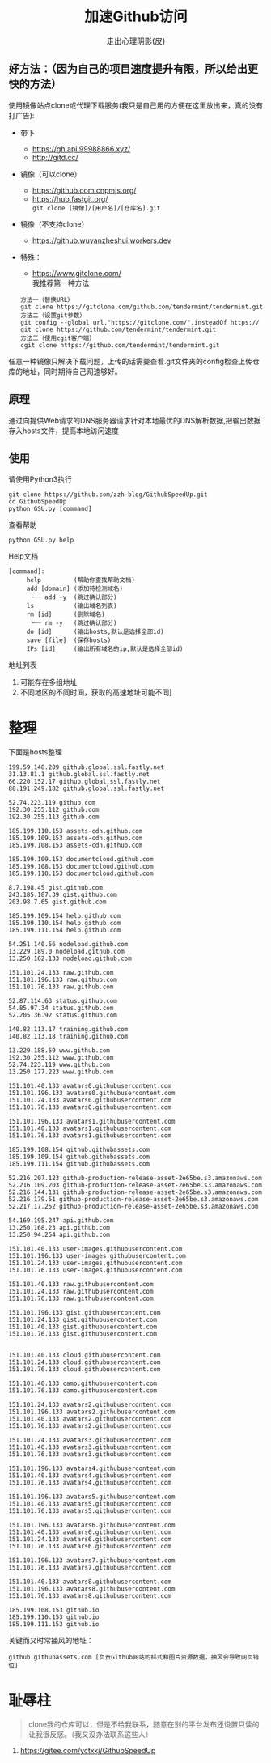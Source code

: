 <div align=center><h1>加速Github访问</h1></div>
<div align=center><p style='font-size:15px'>走出心理阴影(皮)</p></div>


## 好方法：（因为自己的项目速度提升有限，所以给出更快的方法）
使用镜像站点clone或代理下载服务(我只是自己用的方便在这里放出来，真的没有打广告):
+ 带下
     + https://gh.api.99988866.xyz/
     + http://gitd.cc/
+ 镜像（可以clone）
     + https://github.com.cnpmjs.org/
     + https://hub.fastgit.org/  
     ```git clone [镜像]/[用户名]/[仓库名].git```
+ 镜像（不支持clone）
     + https://github.wuyanzheshui.workers.dev

+ 特殊：
     + https://www.gitclone.com/  
     我推荐第一种方法  
     ```
     方法一（替换URL）
     git clone https://gitclone.com/github.com/tendermint/tendermint.git
     方法二（设置git参数）
     git config --global url."https://gitclone.com/".insteadOf https://
     git clone https://github.com/tendermint/tendermint.git
     方法三（使用cgit客户端）
     cgit clone https://github.com/tendermint/tendermint.git
     ```
任意一种镜像只解决下载问题，上传的话需要查看.git文件夹的config检查上传仓库的地址，同时期待自己网速够好。


## 原理

通过向提供Web请求的DNS服务器请求针对本地最优的DNS解析数据,把输出数据存入hosts文件，提高本地访问速度

## 使用

请使用Python3执行

```
git clone https://github.com/zzh-blog/GithubSpeedUp.git
cd GithubSpeedUp
python GSU.py [command]
```
查看帮助
```
python GSU.py help
```

Help文档
```
[command]:
     help         (帮助你查找帮助文档)
     add [domain] (添加待检测域名)
      └┈┈ add -y  (跳过确认部分)
     ls           (输出域名列表)
     rm [id]      (删除域名)
      └┈┈ rm -y   (跳过确认部分)
     do [id]      (输出hosts,默认是选择全部id)
     save [file]  (保存hosts)
     IPs [id]     (输出所有域名的ip,默认是选择全部id)
```

地址列表
1. 可能存在多组地址
2. 不同地区的不同时间，获取的高速地址可能不同]





# 整理

下面是hosts整理
```
199.59.148.209 github.global.ssl.fastly.net  
31.13.81.1 github.global.ssl.fastly.net  
66.220.152.17 github.global.ssl.fastly.net  
88.191.249.182 github.global.ssl.fastly.net  
```

```
52.74.223.119 github.com
192.30.255.112 github.com
192.30.255.113 github.com
```

```
185.199.110.153 assets-cdn.github.com
185.199.109.153 assets-cdn.github.com
185.199.108.153 assets-cdn.github.com
```

```
185.199.109.153 documentcloud.github.com
185.199.108.153 documentcloud.github.com
185.199.110.153 documentcloud.github.com
```

```
8.7.198.45 gist.github.com
243.185.187.39 gist.github.com
203.98.7.65 gist.github.com
```

```
185.199.109.154 help.github.com
185.199.110.154 help.github.com
185.199.111.154 help.github.com
```

```
54.251.140.56 nodeload.github.com
13.229.189.0 nodeload.github.com
13.250.162.133 nodeload.github.com
```

```
151.101.24.133 raw.github.com
151.101.196.133 raw.github.com
151.101.76.133 raw.github.com
```

```
52.87.114.63 status.github.com
54.85.97.34 status.github.com
52.205.36.92 status.github.com
```

```
140.82.113.17 training.github.com
140.82.113.18 training.github.com
```

```
13.229.188.59 www.github.com
192.30.255.112 www.github.com
52.74.223.119 www.github.com
13.250.177.223 www.github.com
```

```
151.101.40.133 avatars0.githubusercontent.com
151.101.196.133 avatars0.githubusercontent.com
151.101.24.133 avatars0.githubusercontent.com
151.101.76.133 avatars0.githubusercontent.com
```

```
151.101.196.133 avatars1.githubusercontent.com
151.101.40.133 avatars1.githubusercontent.com
151.101.76.133 avatars1.githubusercontent.com
```

```
185.199.108.154 github.githubassets.com
185.199.109.154 github.githubassets.com
185.199.111.154 github.githubassets.com
```

```
52.216.207.123 github-production-release-asset-2e65be.s3.amazonaws.com
52.216.109.203 github-production-release-asset-2e65be.s3.amazonaws.com
52.216.144.131 github-production-release-asset-2e65be.s3.amazonaws.com
52.216.179.51 github-production-release-asset-2e65be.s3.amazonaws.com
52.217.17.252 github-production-release-asset-2e65be.s3.amazonaws.com
```

```
54.169.195.247 api.github.com
13.250.168.23 api.github.com
13.250.94.254 api.github.com
```

```
151.101.40.133 user-images.githubusercontent.com
151.101.196.133 user-images.githubusercontent.com
151.101.24.133 user-images.githubusercontent.com
151.101.76.133 user-images.githubusercontent.com
```

```
151.101.40.133 raw.githubusercontent.com
151.101.24.133 raw.githubusercontent.com
151.101.76.133 raw.githubusercontent.com
```

```
151.101.196.133 gist.githubusercontent.com
151.101.24.133 gist.githubusercontent.com
151.101.40.133 gist.githubusercontent.com
151.101.76.133 gist.githubusercontent.com
```

```

151.101.40.133 cloud.githubusercontent.com
151.101.24.133 cloud.githubusercontent.com
151.101.76.133 cloud.githubusercontent.com
```

```
151.101.40.133 camo.githubusercontent.com
151.101.76.133 camo.githubusercontent.com
```

```
151.101.24.133 avatars2.githubusercontent.com
151.101.196.133 avatars2.githubusercontent.com
151.101.40.133 avatars2.githubusercontent.com
151.101.76.133 avatars2.githubusercontent.com
```

```
151.101.24.133 avatars3.githubusercontent.com
151.101.40.133 avatars3.githubusercontent.com
151.101.76.133 avatars3.githubusercontent.com
```

```
151.101.196.133 avatars4.githubusercontent.com
151.101.40.133 avatars4.githubusercontent.com
151.101.76.133 avatars4.githubusercontent.com
```

```
151.101.196.133 avatars5.githubusercontent.com
151.101.40.133 avatars5.githubusercontent.com
151.101.76.133 avatars5.githubusercontent.com
```

```
151.101.196.133 avatars6.githubusercontent.com
151.101.40.133 avatars6.githubusercontent.com
151.101.24.133 avatars6.githubusercontent.com
151.101.76.133 avatars6.githubusercontent.com
```

```
151.101.196.133 avatars7.githubusercontent.com
151.101.76.133 avatars7.githubusercontent.com
```

```
151.101.40.133 avatars8.githubusercontent.com
151.101.196.133 avatars8.githubusercontent.com
151.101.76.133 avatars8.githubusercontent.com
```

```
185.199.108.153 github.io
185.199.110.153 github.io
185.199.111.153 github.io
```


关键而又时常抽风的地址：
```
github.githubassets.com [负责Github网站的样式和图片资源数据，抽风会导致网页错位]
```

# 耻辱柱

> clone我的仓库可以，但是不给我联系，随意在别的平台发布还设置只读的让我很反感。（我又没办法联系这些人）

1. https://gitee.com/yctxkj/GithubSpeedUp
